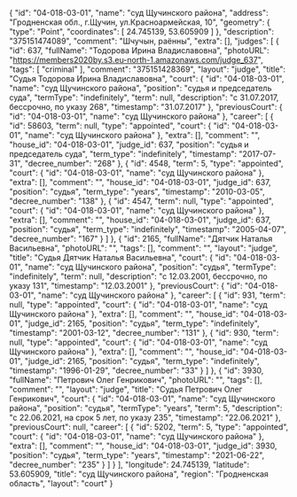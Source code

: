 {
    "id": "04-018-03-01",
    "name": "суд Щучинского района",
    "address": "Гродненская обл., г.Щучин, ул.Красноармейская, 10",
    "geometry": {
        "type": "Point",
        "coordinates": [
            24.745139,
            53.605909
        ]
    },
    "description": "375151474089",
    "comment": "Шчучын, раённы",
    "extra": [],
    "judges": [
        {
            "id": 637,
            "fullName": "Тодорова Ирина Владиславовна",
            "photoURL": "https://members2020by.s3.eu-north-1.amazonaws.com/judge_637",
            "tags": [
                "criminal"
            ],
            "comment": "375151428369",
            "layout": "judge",
            "title": "Судья Тодорова Ирина Владиславовна",
            "court": {
                "id": "04-018-03-01",
                "name": "суд Щучинского района",
                "position": "судья и председатель суда",
                "termType": "indefinitely",
                "term": null,
                "description": "c 31.07.2017, бессрочно, по указу 268",
                "timestamp": "31.07.2017"
            },
            "previousCourt": {
                "id": "04-018-03-01",
                "name": "суд Щучинского района"
            },
            "career": [
                {
                    "id": 58603,
                    "term": null,
                    "type": "appointed",
                    "court": {
                        "id": "04-018-03-01",
                        "name": "суд Щучинского района"
                    },
                    "extra": [],
                    "comment": "",
                    "house_id": "04-018-03-01",
                    "judge_id": 637,
                    "position": "судья и председатель суда",
                    "term_type": "indefinitely",
                    "timestamp": "2017-07-31",
                    "decree_number": "268"
                },
                {
                    "id": 4548,
                    "term": 5,
                    "type": "appointed",
                    "court": {
                        "id": "04-018-03-01",
                        "name": "суд Щучинского района"
                    },
                    "extra": [],
                    "comment": "",
                    "house_id": "04-018-03-01",
                    "judge_id": 637,
                    "position": "судья",
                    "term_type": "years",
                    "timestamp": "2010-03-05",
                    "decree_number": "138"
                },
                {
                    "id": 4547,
                    "term": null,
                    "type": "appointed",
                    "court": {
                        "id": "04-018-03-01",
                        "name": "суд Щучинского района"
                    },
                    "extra": [],
                    "comment": "",
                    "house_id": "04-018-03-01",
                    "judge_id": 637,
                    "position": "судья",
                    "term_type": "indefinitely",
                    "timestamp": "2005-04-07",
                    "decree_number": "167"
                }
            ]
        },
        {
            "id": 2165,
            "fullName": "Дятчик Наталья Васильевна",
            "photoURL": "",
            "tags": [],
            "comment": "",
            "layout": "judge",
            "title": "Судья Дятчик Наталья Васильевна",
            "court": {
                "id": "04-018-03-01",
                "name": "суд Щучинского района",
                "position": "судья",
                "termType": "indefinitely",
                "term": null,
                "description": "c 12.03.2001, бессрочно, по указу 131",
                "timestamp": "12.03.2001"
            },
            "previousCourt": {
                "id": "04-018-03-01",
                "name": "суд Щучинского района"
            },
            "career": [
                {
                    "id": 931,
                    "term": null,
                    "type": "appointed",
                    "court": {
                        "id": "04-018-03-01",
                        "name": "суд Щучинского района"
                    },
                    "extra": [],
                    "comment": "",
                    "house_id": "04-018-03-01",
                    "judge_id": 2165,
                    "position": "судья",
                    "term_type": "indefinitely",
                    "timestamp": "2001-03-12",
                    "decree_number": "131"
                },
                {
                    "id": 930,
                    "term": null,
                    "type": "appointed",
                    "court": {
                        "id": "04-018-03-01",
                        "name": "суд Щучинского района"
                    },
                    "extra": [],
                    "comment": "",
                    "house_id": "04-018-03-01",
                    "judge_id": 2165,
                    "position": "судья",
                    "term_type": "indefinitely",
                    "timestamp": "1996-01-29",
                    "decree_number": "33"
                }
            ]
        },
        {
            "id": 3930,
            "fullName": "Петрович Олег Генрикович",
            "photoURL": "",
            "tags": [],
            "comment": "",
            "layout": "judge",
            "title": "Судья Петрович Олег Генрикович",
            "court": {
                "id": "04-018-03-01",
                "name": "суд Щучинского района",
                "position": "судья",
                "termType": "years",
                "term": 5,
                "description": "c 22.06.2021, на срок 5 лет, по указу 235",
                "timestamp": "22.06.2021"
            },
            "previousCourt": null,
            "career": [
                {
                    "id": 5202,
                    "term": 5,
                    "type": "appointed",
                    "court": {
                        "id": "04-018-03-01",
                        "name": "суд Щучинского района"
                    },
                    "extra": [],
                    "comment": "",
                    "house_id": "04-018-03-01",
                    "judge_id": 3930,
                    "position": "судья",
                    "term_type": "years",
                    "timestamp": "2021-06-22",
                    "decree_number": "235"
                }
            ]
        }
    ],
    "longitude": 24.745139,
    "latitude": 53.605909,
    "title": "суд Щучинского района",
    "region": "Гродненская область",
    "layout": "court"
}